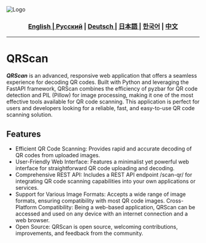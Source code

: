 ![Logo](https://.png) 

<div align="center">
  <h3> <a href="https://github.com/Solrikk/QRScan/blob/main/README.md"> English | <a href="https://github.com/Solrikk/QRScan/blob/main/README_RU.md">Русский</a> | <a href="https://github.com/Solrikk/QRScan/blob/main/README_GE.md"> Deutsch </a> | <a href="https://github.com/Solrikk/QRScan/blob/main/README_JP.md"> 日本語 </a> | <a href="README_KR.md">한국어</a> | <a href="README_CN.md">中文</a> </h3>
</div>

-----------------

# QRScan

**_QRScan_** is an advanced, responsive web application that offers a seamless experience for decoding QR codes. Built with Python and leveraging the FastAPI framework, QRScan combines the efficiency of pyzbar for QR code detection and PIL (Pillow) for image processing, making it one of the most effective tools available for QR code scanning. This application is perfect for users and developers looking for a reliable, fast, and easy-to-use QR code scanning solution.


## Features
- Efficient QR Code Scanning: Provides rapid and accurate decoding of QR codes from uploaded images.
- User-Friendly Web Interface: Features a minimalist yet powerful web interface for straightforward QR code uploading and decoding.
- Comprehensive REST API: Includes a REST API endpoint /scan-qr/ for integrating QR code scanning capabilities into your own applications or services.
- Support for Various Image Formats: Accepts a wide range of image formats, ensuring compatibility with most QR code images.
 Cross-Platform Compatibility: Being a web-based application, QRScan can be accessed and used on any device with an internet connection and a web browser.
- Open Source: QRScan is open source, welcoming contributions, improvements, and feedback from the community.
